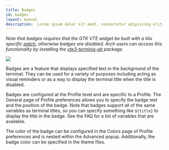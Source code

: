 ```yaml
---
title: Badges
id: badges
layout: manual
description:  Lorem ipsum dolor sit amet, consectetur adipiscing elit. In lacinia finibus ullamcorper. Fusce dictum sagittis eros nec interdum. Ut et posuere leo. Morbi at augue quis augue convallis euismod ac et dui. 
---
```

*Note that badges requires that the GTK VTE widget be built with a tilix specific [patch](https://github.com/gnunn1/tilix/blob/master/experimental/vte/alternate-screen.patch), otherwise badges are disabled. Arch users can access this functionality by installing the [vte3-terminix-git](https://aur.archlinux.org/packages/vte3-terminix-git) package.*

![]({{site.baseurl}}/assets/images/manual/badges.png)

Badges are a feature that displays specified text in the background of the terminal. They can be used for a variety of purposes including acting as visual reminders or as a way to display the terminal title when the title is disabled.

Badges are configured at the Profile level and are specific to a Profile. The General page of Profile preferences allows you to specify the badge text and the position of the badge. Note that badges support all of the same variables as terminal titles, so you can specify something like ```${title}``` to display the title in the badge. See the FAQ for a list of variables that are available.

The color of the badge can be configured in the Colors page of Profile preferences and is nested within the Advanced popup. Additionally, the badge color can be specified in the theme files.
